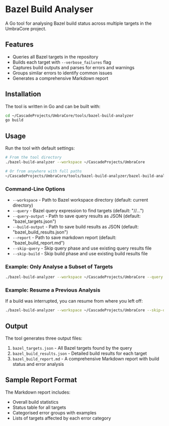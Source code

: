 # Bazel Build Analyser

A Go tool for analysing Bazel build status across multiple targets in the UmbraCore project.

## Features

- Queries all Bazel targets in the repository
- Builds each target with `--verbose_failures` flag
- Captures build outputs and parses for errors and warnings
- Groups similar errors to identify common issues
- Generates a comprehensive Markdown report

## Installation

The tool is written in Go and can be built with:

```bash
cd ~/CascadeProjects/UmbraCore/tools/bazel-build-analyzer
go build
```

## Usage

Run the tool with default settings:

```bash
# From the tool directory
./bazel-build-analyzer --workspace ~/CascadeProjects/UmbraCore

# Or from anywhere with full paths
~/CascadeProjects/UmbraCore/tools/bazel-build-analyzer/bazel-build-analyzer --workspace ~/CascadeProjects/UmbraCore
```

### Command-Line Options

- `--workspace` - Path to Bazel workspace directory (default: current directory)
- `--query` - Bazel query expression to find targets (default: "//...")
- `--query-output` - Path to save query results as JSON (default: "bazel_targets.json")
- `--build-output` - Path to save build results as JSON (default: "bazel_build_results.json")
- `--report` - Path to save markdown report (default: "bazel_build_report.md")
- `--skip-query` - Skip query phase and use existing query results file
- `--skip-build` - Skip build phase and use existing build results file

### Example: Only Analyse a Subset of Targets

```bash
./bazel-build-analyzer --workspace ~/CascadeProjects/UmbraCore --query "//packages/..."
```

### Example: Resume a Previous Analysis

If a build was interrupted, you can resume from where you left off:

```bash
./bazel-build-analyzer --workspace ~/CascadeProjects/UmbraCore --skip-query
```

## Output

The tool generates three output files:

1. `bazel_targets.json` - All Bazel targets found by the query
2. `bazel_build_results.json` - Detailed build results for each target
3. `bazel_build_report.md` - A comprehensive Markdown report with build status and error analysis

## Sample Report Format

The Markdown report includes:

- Overall build statistics
- Status table for all targets
- Categorised error groups with examples
- Lists of targets affected by each error category
